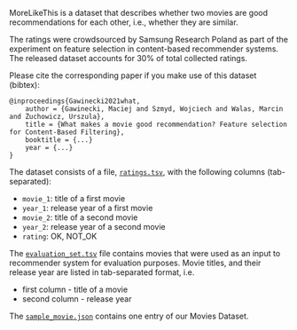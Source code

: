 MoreLikeThis is a dataset that describes whether two movies are good recommendations for each other, i.e., whether they are similar.

The ratings were crowdsourced by Samsung Research Poland as part of the experiment on feature selection in content-based recommender systems. The released dataset accounts for 30% of total collected ratings.

Please cite the corresponding paper if you make use of this dataset (bibtex):

	@inproceedings{Gawinecki2021what, 
		author = {Gawinecki, Maciej and Szmyd, Wojciech and Walas, Marcin and Żuchowicz, Urszula}, 
		title = {What makes a movie good recommendation? Feature selection for Content-Based Filtering}, 
		booktitle = {...}
		year = {...}
	}

The dataset consists of a file, [`ratings.tsv`](ratings.tsv), with the following columns (tab-separated):

* `movie_1`: title of a first movie
* `year_1`: release year of a first movie
* `movie_2`: title of a second movie
* `year_2`: release year of a second movie
* `rating`: OK, NOT_OK

The [`evaluation_set.tsv`](evaluation_set.tsv) file contains movies that were used as an input to recommender system for evaluation purposes.
Movie titles, and their release year are listed in tab-separated format, i.e.

* first column - title of a movie
* second column - release year

The [`sample_movie.json`](sample_movie.json) contains one entry of our Movies Dataset.
